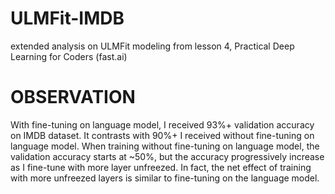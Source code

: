 # ULMFit-IMDB
extended analysis on ULMFit modeling from lesson 4, Practical Deep Learning for Coders (fast.ai)

# OBSERVATION
With fine-tuning on language model, I received 93%+ validation accuracy on IMDB dataset. It contrasts with 90%+ I received without fine-tuning on language model. When training without fine-tuning on language model, the validation accuracy starts at ~50%, but the accuracy progressively increase as I fine-tune with more layer unfreezed. In fact, the net effect of training with more unfreezed layers is similar to fine-tuning on the language model. 
